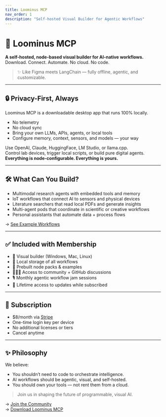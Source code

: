 ```yaml
---
title: Loominus MCP
nav_order: 1
description: "Self-hosted Visual Builder for Agentic Workflows"
---
```


# 🧠 Loominus MCP

**A self-hosted, node-based visual builder for AI-native workflows.**  
Download. Connect. Automate. No cloud. No code.

> ✨ Like Figma meets LangChain — fully offline, agentic, and customizable.

---

## 🔒 Privacy-First, Always

Loominus MCP is a downloadable desktop app that runs 100% locally.

- No telemetry  
- No cloud sync  
- Bring your own LLMs, APIs, agents, or local tools  
- Configure memory, context, sensors, and models — your way  

Use OpenAI, Claude, HuggingFace, LM Studio, or llama.cpp.  
Control lab devices, trigger local scripts, or build pure digital agents.  
**Everything is node-configurable. Everything is yours.**

---

## 🛠 What Can You Build?

- Multimodal research agents with embedded tools and memory  
- IoT workflows that connect AI to sensors and physical devices  
- Literature searchers that read local PDFs and generate insights  
- Multi-agent pods that coordinate in scientific or creative workflows  
- Personal assistants that automate data + process flows  

→ [See Example Workflows](./examples)

---

## ✅ Included with Membership

- 🧠 Visual builder (Windows, Mac, Linux)  
- 📁 Local storage of all workflows  
- 🔧 Prebuilt node packs & examples  
- 🧑‍🤝‍🧑 Access to community + GitHub discussions  
- 🎙️ Monthly agentic workflow jam sessions  
- 🔄 Lifetime access to updates while subscribed

---

## 💸 Subscription

- $8/month via [Stripe](./join)  
- One-time login key per device  
- No additional licenses or tiers  
- Cancel anytime

---

## ✨ Philosophy

We believe:
- You shouldn’t need to code to orchestrate intelligence.
- AI workflows should be agentic, visual, and self-hosted.
- You should own your tools — not rent them from a cloud.

> Join us in shaping the future of programmable, visual AI.

→ [Join the Community](./join)  
→ [Download Loominus MCP](./download)
